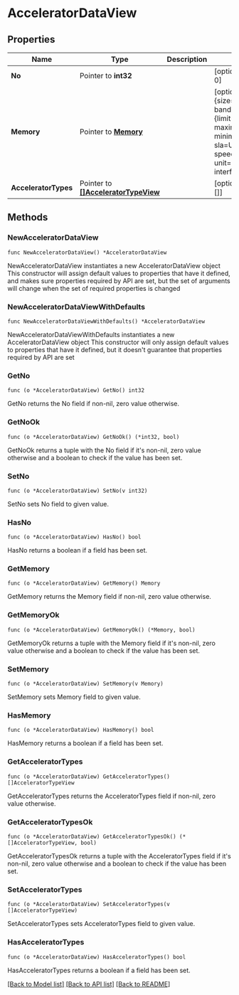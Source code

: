 # AcceleratorDataView

## Properties

Name | Type | Description | Notes
------------ | ------------- | ------------- | -------------
**No** | Pointer to **int32** |  | [optional] [default to 0]
**Memory** | Pointer to [**Memory**](Memory.md) |  | [optional] [default to {size=0.0, unit=Gb, bandwidth={limit=Undefined, maximum=0.0, minimum=0.0, sla=Undefined, speed=0.0, unit=Undefined}, interface=Undefined}]
**AcceleratorTypes** | Pointer to [**[]AcceleratorTypeView**](AcceleratorTypeView.md) |  | [optional] [default to []]

## Methods

### NewAcceleratorDataView

`func NewAcceleratorDataView() *AcceleratorDataView`

NewAcceleratorDataView instantiates a new AcceleratorDataView object
This constructor will assign default values to properties that have it defined,
and makes sure properties required by API are set, but the set of arguments
will change when the set of required properties is changed

### NewAcceleratorDataViewWithDefaults

`func NewAcceleratorDataViewWithDefaults() *AcceleratorDataView`

NewAcceleratorDataViewWithDefaults instantiates a new AcceleratorDataView object
This constructor will only assign default values to properties that have it defined,
but it doesn't guarantee that properties required by API are set

### GetNo

`func (o *AcceleratorDataView) GetNo() int32`

GetNo returns the No field if non-nil, zero value otherwise.

### GetNoOk

`func (o *AcceleratorDataView) GetNoOk() (*int32, bool)`

GetNoOk returns a tuple with the No field if it's non-nil, zero value otherwise
and a boolean to check if the value has been set.

### SetNo

`func (o *AcceleratorDataView) SetNo(v int32)`

SetNo sets No field to given value.

### HasNo

`func (o *AcceleratorDataView) HasNo() bool`

HasNo returns a boolean if a field has been set.

### GetMemory

`func (o *AcceleratorDataView) GetMemory() Memory`

GetMemory returns the Memory field if non-nil, zero value otherwise.

### GetMemoryOk

`func (o *AcceleratorDataView) GetMemoryOk() (*Memory, bool)`

GetMemoryOk returns a tuple with the Memory field if it's non-nil, zero value otherwise
and a boolean to check if the value has been set.

### SetMemory

`func (o *AcceleratorDataView) SetMemory(v Memory)`

SetMemory sets Memory field to given value.

### HasMemory

`func (o *AcceleratorDataView) HasMemory() bool`

HasMemory returns a boolean if a field has been set.

### GetAcceleratorTypes

`func (o *AcceleratorDataView) GetAcceleratorTypes() []AcceleratorTypeView`

GetAcceleratorTypes returns the AcceleratorTypes field if non-nil, zero value otherwise.

### GetAcceleratorTypesOk

`func (o *AcceleratorDataView) GetAcceleratorTypesOk() (*[]AcceleratorTypeView, bool)`

GetAcceleratorTypesOk returns a tuple with the AcceleratorTypes field if it's non-nil, zero value otherwise
and a boolean to check if the value has been set.

### SetAcceleratorTypes

`func (o *AcceleratorDataView) SetAcceleratorTypes(v []AcceleratorTypeView)`

SetAcceleratorTypes sets AcceleratorTypes field to given value.

### HasAcceleratorTypes

`func (o *AcceleratorDataView) HasAcceleratorTypes() bool`

HasAcceleratorTypes returns a boolean if a field has been set.


[[Back to Model list]](../README.md#documentation-for-models) [[Back to API list]](../README.md#documentation-for-api-endpoints) [[Back to README]](../README.md)


